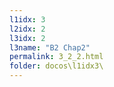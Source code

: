 ```yaml
---
l1idx: 3
l2idx: 2
l3idx: 2
l3name: "B2 Chap2"
permalink: 3_2_2.html
folder: docos\l1idx3\
---
```

